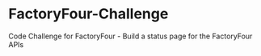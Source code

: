 # FactoryFour-Challenge
Code Challenge for FactoryFour - Build a status page for the FactoryFour APIs
